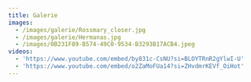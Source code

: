 ```yaml
---
title: Galerie
images:
  - /images/galerie/Rossmary_closer.jpg
  - /images/galerie/Hermanas.jpg
  - /images/0B231F89-B574-49C0-9534-B3293B17ACB4.jpeg
videos:
  - 'https://www.youtube.com/embed/by831c-CsNU?si=BLOYTRnR2gYlwI-U'
  - 'https://www.youtube.com/embed/o2ZaMoFUa14?si=ZHvdmrKEVf_OiHot'
---
```


